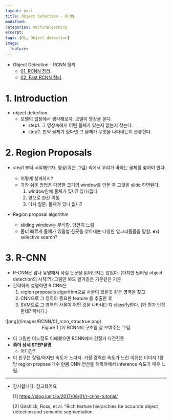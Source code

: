 ```yaml
---
layout: post
title: Object Detection - RCNN
modified:
categories: machinelearning
excerpt:
tags: [DL, Object detection]
image:
  feature:
---
```


- Object Detection - RCNN 정리
  - [01. RCNN 정리](https://ksh12191.github.io/machinelearning/Object_Detection-(RCNN)/).
  - [02. Fast RCNN 정리](https://ksh12191.github.io/machinelearning/Object_Detection-(fastRCNN)/).

# 1. Introduction
  - object detection
    - 모델의 입장에서 생각해보자. 모델이 영상을 본다.
      - step1. 그 영상속에서 어떤 물체가 있는지 없는지 찾는다.
      - step2. 만약 물체가 있다면 그 물체가 무엇을 나타내는지 분류한다.

# 2. Region Proposals
  - step1 부터 시작해보자. 영상(혹은 그림) 속에서 우리가 바라는 물체를 찾아야 한다.
    - 어떻게 찾게하지?
    - 가장 쉬운 방법은 다양한 크기의 window를 만든 후 그것을 slide 하면된다.
        1. window안에 물체가 있니? 있다/없다
        2. 옆으로 한칸 이동
        3. 다시 질문. 물체가 있니 없니?

  - Region proposal algorithm
    - sliding window는 무식함. 당연히 느림
    - 좀더 빠르게 물체가 있을법 한곳을 찾아내는 다양한 알고리즘들을 말함. ex) selective search?

# 3. R-CNN
  - R-CNN은  넘나 유명해서 사실 논문을 읽어보지는 않았다. (하지만 딥러닝 object detection의 시작!?!) 그림만 봐도 알거같은 기분같은 기분
  - 간략하게 설명하면 R CNN은
    1. region proposals algorithm으로 사물이 있을것 같은 영역을 찾고
    2. CNN으로 그 영역의 중요한 feature 를 추출한 후
    3. SVM으로 그 영역의 사물이 어떤 것을 나타내는지  classify한다. (와 뭔가 난잡한데? 빡세다.)

<div class="pull-right">
   ![png](/images/RCNN/01_rcnn_structrue.png)
</div>

<center>
    Figure 1 [2] RCNN의 구조를 잘 보여주는 그림
</center>

 - 이 그림만 어느정도 이해했으면 RCNN에서 건질거 다건진듯
 - __좀더 상세 STEP설명__
    - 어디감?
 - 이 친구는 잘됨/하지만 속도가 느리지. 가장 강력한 속도가 느린 이유는 이미지 1장당 region proposal개수 만큼 CNN 연산을 해줘야해서  inference 속도가 매우 느림.

---
- 감사합니다. 참고했어요

  [1] https://blog.lunit.io/2017/06/01/r-cnns-tutorial/

  [2] Girshick, Ross, et al. "Rich feature hierarchies for accurate object detection and semantic segmentation.
